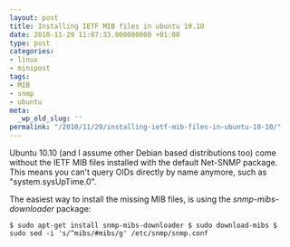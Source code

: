 ```yaml
---
layout: post
title: Installing IETF MIB files in ubuntu 10.10
date: 2010-11-29 11:07:33.000000000 +01:00
type: post
categories:
- linux
- minipost
tags:
- MIB
- snmp
- ubuntu
meta:
  _wp_old_slug: ''
permalink: "/2010/11/29/installing-ietf-mib-files-in-ubuntu-10-10/"
---
```

Ubuntu 10.10 (and I assume other Debian based distributions too) come without the IETF MIB files installed with the default Net-SNMP package.  
This means you can't query OIDs directly by name anymore, such as "system.sysUpTime.0".

The easiest way to install the missing MIB files, is using the _snmp-mibs-downloader_ package:

```
$ sudo apt-get install snmp-mibs-downloader $ sudo download-mibs $ sudo sed -i 's/^mibs/#mibs/g' /etc/snmp/snmp.conf
```
